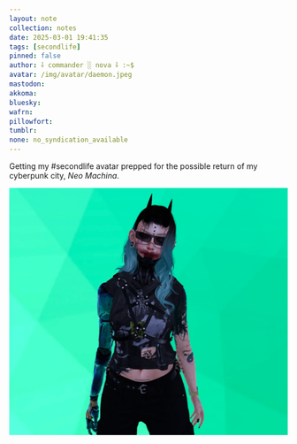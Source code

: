 ```yaml
---
layout: note
collection: notes
date: 2025-03-01 19:41:35
tags: [secondlife]
pinned: false
author: ⸸ commander ░ nova ⸸ :~$
avatar: /img/avatar/daemon.jpeg
mastodon: 
akkoma: 
bluesky: 
wafrn: 
pillowfort: 
tumblr: 
none: no_syndication_available 
---
```

Getting my #secondlife avatar prepped for the possible return of my cyberpunk city, *Neo Machina*.

<img src="/img/notes/prepping/Screenshot from 2025-03-01 19-40-36.png">

